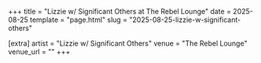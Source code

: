+++
title = "Lizzie w/ Significant Others at The Rebel Lounge"
date = 2025-08-25
template = "page.html"
slug = "2025-08-25-lizzie-w-significant-others"

[extra]
artist = "Lizzie w/ Significant Others"
venue = "The Rebel Lounge"
venue_url = ""
+++
